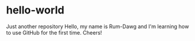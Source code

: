 # hello-world
Just another repository
Hello, my name is Rum-Dawg and I'm learning how to use GitHub for the first time. Cheers!
